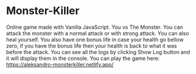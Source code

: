 # Monster-Killer
Online game made with Vanilla JavaScript.
You vs The Monster.
You can attack the monster with a normal attack or with strong attack. 
You can also heal yourself.
You also have one bonus life in case your health go bellow zero, if you have the bonus life then your health is back to what it was before the attack.
You can see all the logs by clicking Show Log button and it will display them in the console.
You can play the game here: https://aleksandro-monsterkiller.netlify.app/

